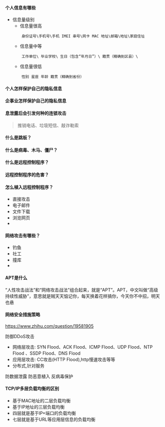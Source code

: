 #### 个人信息有哪些

- 信息量级别
  - 信息量很高
  ```    
      身份证号\手机号\手机 IMEI 串号\网卡 MAC 地址\邮箱\地址\家庭住址
  ```
  - 信息量中等
  ```
      工作单位\ 毕业学校\ 生日（包含“年月日”）\ 籍贯（精确到区县）\
  ```
  - 信息量很低
  ```
      性别 星座 年龄 籍贯（精确到省份）
  ```

#### 个人怎样保护自己的隐私信息
#### 企事业怎样保护自己的隐私信息
#### 息泄露后会引发何种的连锁攻击
> 推销电话、垃圾短信、敲诈勒索


#### 什么是跳板？
#### 什么是病毒、木马、僵尸？

#### 什么是远程控制程序？
#### 远程控制程序的危害？
#### 怎么植入远程控制程序？
- 直接攻击
- 电子邮件
- 文件下载
- 浏览网页
- 

#### 网络攻击有哪些？
- 钓鱼
- 社工
- 撞库
- 

#### APT是什么 

“人性攻击战法”和“网络攻击战法”组合起来，就是“APT”。APT，中文叫做“高级持续性威胁”，意思就是贼天天惦记你，每天换着花样搞你，今天你不中招，明天也悬

#### 网络安全措施策略

https://www.zhihu.com/question/19581905

防御DDoS攻击 
  - 网络层攻击: SYN Flood、ACK Flood、ICMP Flood、UDP Flood、NTP Flood 、SSDP Flood、DNS Flood
  - 应用层攻击: CC攻击(HTTP Flood),http慢速攻击等等
  - 分布式,针对服务
  
防数据泄露
防恶意植入
反病毒保护


#### TCP/IP多层负载均衡的区别
- 基于MAC地址的二层负载均衡
- 基于IP地址的三层负载均衡
- 四层就是基于IP+端口的负载均衡
- 七层就是基于URL等应用层信息的负载均衡
